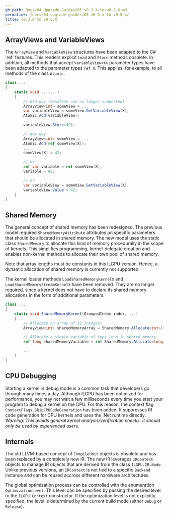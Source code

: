 ```yaml
---
gh_path: Docs/04_Upgrade-Guides/05_v0.3.X-to-v0.5.X.md
permalink: /docs/04-upgrade-guides/05-v0-3-x-to-v0-5-x/
title: v0.3.X to v0.5.X
---
```


## ArrayViews and VariableViews

The `ArrayView` and `VariableView` structures have been adapted to the C# 'ref' features.
This renders explicit `Load` and `Store` methods obsolete.
In addition, all methods that accept `VariableView<X>` parameter types have been adapted to the parameter types `ref X`.
This applies, for example, to all methods of the class `Atomic`.

```c#
class ...
{
    static void ...(...)
    {
        // Old way (obsolete and no longer supported)
        ArrayView<int> someView = ...
        var variableView = someView.GetVariableView(X);
        Atomic.Add(variableView);
        ...
        variableView.Store(42);

        // New way
        ArrayView<int> someView = ...
        Atomic.Add(ref someView[X]);
        ...
        someView[X] = 42;

        // or
        ref var variable = ref someView[X];
        variable = 42;

        // or
        var variableView = someView.GetVariableView(X);
        variableView.Value = 42;
    }
}
```

## Shared Memory

The general concept of shared memory has been redesigned.
The previous model required `SharedMemoryAttribute` attributes on specific parameters that should be allocated in shared
memory.
The new model uses the static class `SharedMemory` to allocate this kind of memory procedurally in the scope of kernels.
This simplifies programming, kernel-delegate creation and enables non-kernel methods to allocate their own pool of
shared memory.

Note that array lengths must be constants in this ILGPU version.
Hence, a dynamic allocation of shared memory is currently not supported.

The kernel loader methods `LoadSharedMemoryKernelX` and `LoadSharedMemoryStreamKernelX` have been removed.
They are no longer required, since a kernel does not have to declare its shared memory allocations in the form of
additional parameters.

```c#
class ...
{
    static void SharedMemoryKernel(GroupedIndex index, ...)
    {
        // Allocate an array of 32 integers
        ArrayView<int> sharedMemoryArray = SharedMemory.Allocate<int>(32);

        // Allocate a single variable of type long in shared memory
        ref long sharedMemoryVariable = ref SharedMemory.Allocate<long>();

        ...
    }
}
```

## CPU Debugging

Starting a kernel in debug mode is a common task that developers go through many times a day.
Although ILGPU has been optimized for performance, you may not wait a few milliseconds every time you start your program
to debug a kernel on the CPU.
For this reason, the context flag `ContextFlags.SkipCPUCodeGeneration` has been added.
It suppresses IR code generation for CPU kernels and uses the .Net runtime directly.
*Warning: This avoids general kernel analysis/verification checks. It should only be used by experienced users.*

## Internals

The old LLVM-based concept of `CompileUnit` objects is obsolete and has been replaced by a completely new IR.
The new IR leverages `IRContext` objects to manage IR objects that are derived from the class `ILGPU.IR.Node`.
Unlike previous versions, an `IRContext` is not tied to a specific `Backend` instance and can be reused accross
different hardware architectures.

The global optimization process can be controlled with the enumeration `OptimizationLevel`.
This level can be specified by passing the desired level to the `ILGPU.Context` constructor.
If the optimization level is not explicitly specified, the level is determined by the current build mode (either `Debug`
or `Release`).

